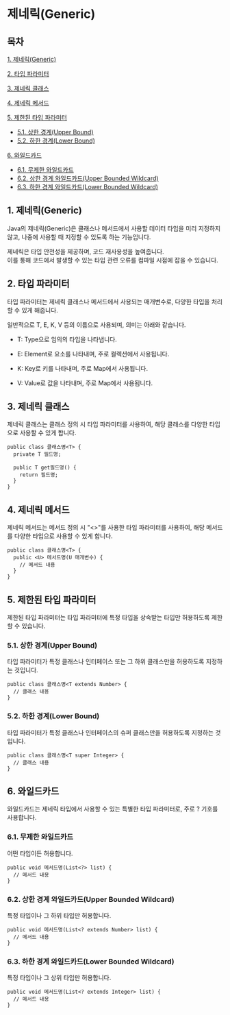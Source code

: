 # 제네릭(Generic)

## 목차

[1. 제네릭(Generic)](#1-제네릭generic)

[2. 타입 파라미터](#2-타입-파라미터)

[3. 제네릭 클래스](#3-제네릭-클래스)

[4. 제네릭 메서드](#4-제네릭-메서드)

[5. 제한된 타입 파라미터](#5-제한된-타입-파라미터)
- [5.1. 상한 경계(Upper Bound)](#51-상한-경계upper-bound)
- [5.2. 하한 경계(Lower Bound)](#52-하한-경계lower-bound)

[6. 와일드카드](#6-와일드카드)
- [6.1. 무제한 와일드카드](#61-무제한-와일드카드)
- [6.2. 상한 경계 와일드카드(Upper Bounded Wildcard)](#62-상한-경계-와일드카드upper-bounded-wildcard)
- [6.3. 하한 경계 와일드카드(Lower Bounded Wildcard)](#63-하한-경계-와일드카드lower-bounded-wildcard)

## 1. 제네릭(Generic)

Java의 제네릭(Generic)은 클래스나 메서드에서 사용할 데이터 타입을 미리 지정하지 않고, 나중에 사용할 때 지정할 수 있도록 하는 기능입니다.

제네릭은 타입 안전성을 제공하며, 코드 재사용성을 높여줍니다.<br>
이를 통해 코드에서 발생할 수 있는 타입 관련 오류를 컴파일 시점에 잡을 수 있습니다.

## 2. 타입 파라미터

타입 파라미터는 제네릭 클래스나 메서드에서 사용되는 매개변수로, 다양한 타입을 처리할 수 있게 해줍니다.

일반적으로 T, E, K, V 등의 이름으로 사용되며, 의미는 아래와 같습니다.

- T: Type으로 임의의 타입을 나타냅니다.

- E: Element로 요소를 나타내며, 주로 컬렉션에서 사용됩니다.

- K: Key로 키를 나타내며, 주로 Map에서 사용됩니다.

- V: Value로 값을 나타내며, 주로 Map에서 사용됩니다.

## 3. 제네릭 클래스

제네릭 클래스는 클래스 정의 시 타입 파라미터를 사용하여, 해당 클래스를 다양한 타입으로 사용할 수 있게 합니다.

```
public class 클래스명<T> {
  private T 필드명;

  public T get필드명() {
    return 필드명;
  }
}
```

## 4. 제네릭 메서드

제네릭 메서드는 메서드 정의 시 "<>"를 사용한 타입 파라미터를 사용하여, 해당 메서드를 다양한 타입으로 사용할 수 있게 합니다.

```
public class 클래스명<T> {
  public <U> 메서드명(U 매개변수) {
    // 메서드 내용
  }
} 
```

## 5. 제한된 타입 파라미터

제한된 타입 파라미터는 타입 파라미터에 특정 타입을 상속받는 타입만 허용하도록 제한할 수 있습니다.

### 5.1. 상한 경계(Upper Bound)

타입 파라미터가 특정 클래스나 인터페이스 또는 그 하위 클래스만을 허용하도록 지정하는 것입니다.

```
public class 클래스명<T extends Number> {
  // 클래스 내용
}
```

### 5.2. 하한 경계(Lower Bound)

타입 파라미터가 특정 클래스나 인터페이스의 슈퍼 클래스만을 허용하도록 지정하는 것입니다.

```
public class 클래스명<T super Integer> {
  // 클래스 내용
}
```

## 6. 와일드카드

와일드카드는 제네릭 타입에서 사용할 수 있는 특별한 타입 파라미터로, 주로 ? 기호를 사용합니다.

### 6.1. 무제한 와일드카드

어떤 타입이든 허용합니다.

```
public void 메서드명(List<?> list) {
  // 메서드 내용
}
```

### 6.2. 상한 경계 와일드카드(Upper Bounded Wildcard)

특정 타입이나 그 하위 타입만 허용합니다.

```
public void 메서드명(List<? extends Number> list) {
  // 메서드 내용
}
```

### 6.3. 하한 경계 와일드카드(Lower Bounded Wildcard)

특정 타입이나 그 상위 타입만 허용합니다.

```
public void 메서드명(List<? extends Integer> list) {
  // 메서드 내용
}
```